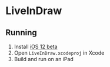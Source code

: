 # LiveInDraw

## Running

1. Install [iOS 12 beta](https://developer.apple.com/download/)
2. Open `LiveInDraw.xcodeproj` in Xcode
3. Build and run on an iPad
